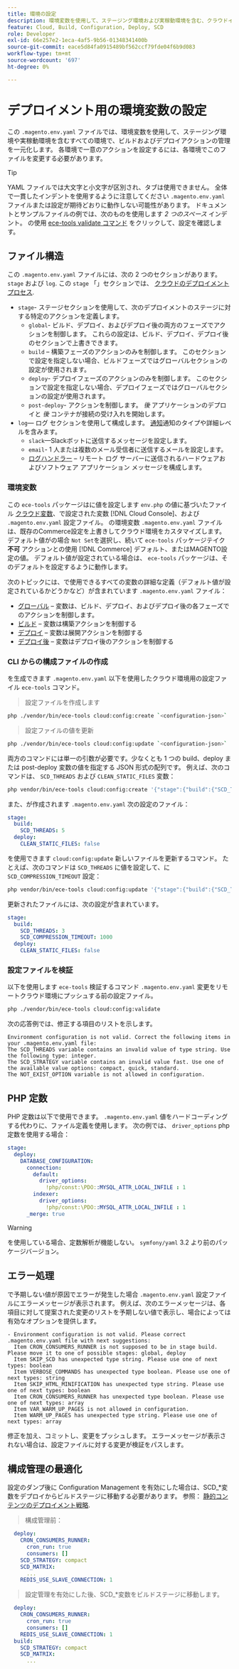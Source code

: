 ```yaml
---
title: 環境の設定
description: 環境変数を使用して、ステージング環境および実稼動環境を含む、クラウドインフラストラクチャ環境のすべてのCommerceでビルドおよびデプロイ操作を設定する方法を説明します。
feature: Cloud, Build, Configuration, Deploy, SCD
role: Developer
exl-id: 66e257e2-1eca-4af5-9b56-01348341400b
source-git-commit: eace5d84fa0915489bf562ccf79fde04f6b9d083
workflow-type: tm+mt
source-wordcount: '697'
ht-degree: 0%

---
```


# デプロイメント用の環境変数の設定

この `.magento.env.yaml` ファイルでは、環境変数を使用して、ステージング環境や実稼動環境を含むすべての環境で、ビルドおよびデプロイアクションの管理を一元化します。 各環境で一意のアクションを設定するには、各環境でこのファイルを変更する必要があります。

>[!TIP]
>
>YAML ファイルでは大文字と小文字が区別され、タブは使用できません。 全体で一貫したインデントを使用するように注意してください `.magento.env.yaml` ファイルまたは設定が期待どおりに動作しない可能性があります。 ドキュメントとサンプルファイルの例では、次のものを使用します _2 つのスペース_ インデント。 の使用 [ece-tools validate コマンド](#validate-configuration-file) をクリックして、設定を確認します。

## ファイル構造

この `.magento.env.yaml` ファイルには、次の 2 つのセクションがあります。 `stage` および `log`. この `stage` 「」セクションでは、 [クラウドのデプロイメントプロセス](../deploy/process.md).

- `stage`- ステージセクションを使用して、次のデプロイメントのステージに対する特定のアクションを定義します。
   - `global`- ビルド、デプロイ、およびデプロイ後の両方のフェーズでアクションを制御します。 これらの設定は、ビルド、デプロイ、デプロイ後のセクションで上書きできます。
   - `build` – 構築フェーズのアクションのみを制御します。 このセクションで設定を指定しない場合、ビルドフェーズではグローバルセクションの設定が使用されます。
   - `deploy`- デプロイフェーズのアクションのみを制御します。 このセクションで設定を指定しない場合、デプロイフェーズではグローバルセクションの設定が使用されます。
   - `post-deploy`- アクションを制御します。 _後_ アプリケーションのデプロイと _後_ コンテナが接続の受け入れを開始します。
- `log`— ログ セクションを使用して構成します。 [通知](set-up-notifications.md)通知のタイプや詳細レベルを含みます。
   - `slack`—Slackボットに送信するメッセージを設定します。
   - `email`- 1 人または複数のメール受信者に送信するメールを設定します。
   - [ログハンドラー](log-handlers.md) – リモート ログ サーバーに送信されるハードウェアおよびソフトウェア アプリケーション メッセージを構成します。

### 環境変数

この `ece-tools` パッケージはに値を設定します `env.php` の値に基づいたファイル [クラウド変数](variables-cloud.md)、で設定された変数 [!DNL Cloud Console]、および `.magento.env.yaml` 設定ファイル。 の環境変数 `.magento.env.yaml` ファイルは、既存のCommerce設定を上書きしてクラウド環境をカスタマイズします。 デフォルト値がの場合 `Not Set`を選択し、続いて `ece-tools` パッケージテイク **不可** アクションとの使用 [!DNL Commerce] デフォルト、またはMAGENTO設定の値。 デフォルト値が設定されている場合は、 `ece-tools` パッケージは、そのデフォルトを設定するように動作します。

次のトピックには、で使用できるすべての変数の詳細な定義（デフォルト値が設定されているかどうかなど）が含まれています `.magento.env.yaml` ファイル：

- [グローバル](variables-global.md) – 変数は、ビルド、デプロイ、およびデプロイ後の各フェーズでのアクションを制御します。
- [ビルド](variables-build.md) – 変数は構築アクションを制御する
- [デプロイ](variables-deploy.md) – 変数は展開アクションを制御する
- [デプロイ後](variables-post-deploy.md) – 変数はデプロイ後のアクションを制御する

### CLI からの構成ファイルの作成

を生成できます `.magento.env.yaml` 以下を使用したクラウド環境用の設定ファイル `ece-tools` コマンド。

>設定ファイルを作成します

```bash
php ./vendor/bin/ece-tools cloud:config:create `<configuration-json>`
```

>設定ファイルの値を更新

```bash
php ./vendor/bin/ece-tools cloud:config:update `<configuration-json>`
```

両方のコマンドには単一の引数が必要です。少なくとも 1 つの build、deploy または post-deploy 変数の値を指定する JSON 形式の配列です。 例えば、次のコマンドは、 `SCD_THREADS` および `CLEAN_STATIC_FILES` 変数：

```bash
php vendor/bin/ece-tools cloud:config:create '{"stage":{"build":{"SCD_THREADS":5}, "deploy":{"CLEAN_STATIC_FILES":false}}}'
```

また、が作成されます `.magento.env.yaml` 次の設定のファイル：

```yaml
stage:
  build:
    SCD_THREADS: 5
  deploy:
    CLEAN_STATIC_FILES: false
```

を使用できます `cloud:config:update` 新しいファイルを更新するコマンド。 たとえば、次のコマンドは `SCD_THREADS` に値を設定して、に `SCD_COMPRESSION_TIMEOUT` 設定：

```bash
php vendor/bin/ece-tools cloud:config:update '{"stage":{"build":{"SCD_THREADS":3, "SCD_COMPRESSION_TIMEOUT":1000}}}'
```

更新されたファイルには、次の設定が含まれています。

```yaml
stage:
  build:
    SCD_THREADS: 3
    SCD_COMPRESSION_TIMEOUT: 1000
  deploy:
    CLEAN_STATIC_FILES: false
```

### 設定ファイルを検証

以下を使用します `ece-tools` 検証するコマンド `.magento.env.yaml` 変更をリモートクラウド環境にプッシュする前の設定ファイル。

```bash
php ./vendor/bin/ece-tools cloud:config:validate
```

次の応答例では、修正する項目のリストを示します。

```terminal
Environment configuration is not valid. Correct the following items in your .magento.env.yaml file:
The SCD_THREADS variable contains an invalid value of type string. Use the following type: integer.
The SCD_STRATEGY variable contains an invalid value fast. Use one of the available value options: compact, quick, standard.
The NOT_EXIST_OPTION variable is not allowed in configuration.
```

## PHP 定数

PHP 定数は以下で使用できます。 `.magento.env.yaml` 値をハードコーディングする代わりに、ファイル定義を使用します。 次の例では、 `driver_options` php 定数を使用する場合：

```yaml
stage:
  deploy:
    DATABASE_CONFIGURATION:
      connection:
        default:
          driver_options:
            !php/const:\PDO::MYSQL_ATTR_LOCAL_INFILE : 1
        indexer:
          driver_options:
            !php/const:\PDO::MYSQL_ATTR_LOCAL_INFILE : 1
      _merge: true
```

>[!WARNING]
>
>を使用している場合、定数解析が機能しない。 `symfony/yaml` 3.2 より前のパッケージバージョン。

## エラー処理

で予期しない値が原因でエラーが発生した場合 `.magento.env.yaml` 設定ファイルにエラーメッセージが表示されます。 例えば、次のエラーメッセージは、各項目に対して提案された変更のリストを予期しない値で表示し、場合によっては有効なオプションを提供します。

```terminal
- Environment configuration is not valid. Please correct .magento.env.yaml file with next suggestions:
  Item CRON_CONSUMERS_RUNNER is not supposed to be in stage build. Please move it to one of possible stages: global, deploy
  Item SKIP_SCD has unexpected type string. Please use one of next types: boolean
  Item VERBOSE_COMMANDS has unexpected type boolean. Please use one of next types: string
  Item SKIP_HTML_MINIFICATION has unexpected type string. Please use one of next types: boolean
  Item CRON_CONSUMERS_RUNNER has unexpected type boolean. Please use one of next types: array
  Item VAR_WARM_UP_PAGES is not allowed in configuration.
  Item WARM_UP_PAGES has unexpected type string. Please use one of next types: array
```

修正を加え、コミットし、変更をプッシュします。 エラーメッセージが表示されない場合は、設定ファイルに対する変更が検証をパスします。

## 構成管理の最適化

設定のダンプ後に Configuration Management を有効にした場合は、SCD_*変数をデプロイからビルドステージに移動する必要があります。 参照： [静的コンテンツのデプロイメント戦略](../deploy/static-content.md).

>構成管理前：

```yaml
  deploy:
    CRON_CONSUMERS_RUNNER:
      cron_run: true
      consumers: []
    SCD_STRATEGY: compact
    SCD_MATRIX:
      ...
    REDIS_USE_SLAVE_CONNECTION: 1
```

>設定管理を有効にした後、SCD_*変数をビルドステージに移動します。

```yaml
  deploy:
    CRON_CONSUMERS_RUNNER:
      cron_run: true
      consumers: []
    REDIS_USE_SLAVE_CONNECTION: 1
  build:
    SCD_STRATEGY: compact
    SCD_MATRIX:
      ...
```
